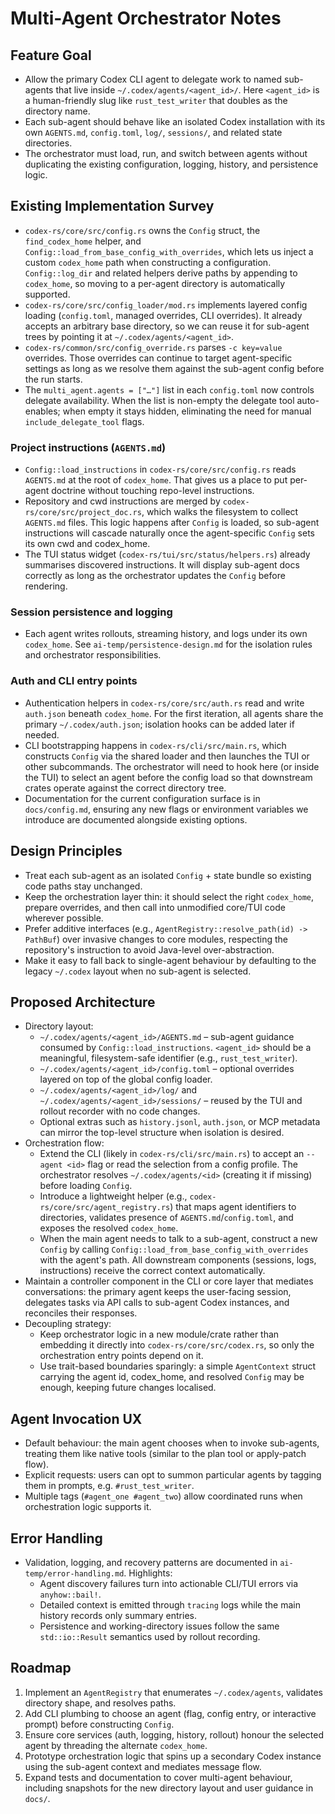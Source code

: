 # Multi-Agent Orchestrator Notes

## Feature Goal
- Allow the primary Codex CLI agent to delegate work to named sub-agents that live inside `~/.codex/agents/<agent_id>/`. Here `<agent_id>` is a human-friendly slug like `rust_test_writer` that doubles as the directory name.
- Each sub-agent should behave like an isolated Codex installation with its own `AGENTS.md`, `config.toml`, `log/`, `sessions/`, and related state directories.
- The orchestrator must load, run, and switch between agents without duplicating the existing configuration, logging, history, and persistence logic.

## Existing Implementation Survey

- `codex-rs/core/src/config.rs` owns the `Config` struct, the `find_codex_home` helper, and `Config::load_from_base_config_with_overrides`, which lets us inject a custom `codex_home` path when constructing a configuration. `Config::log_dir` and related helpers derive paths by appending to `codex_home`, so moving to a per-agent directory is automatically supported.
- `codex-rs/core/src/config_loader/mod.rs` implements layered config loading (`config.toml`, managed overrides, CLI overrides). It already accepts an arbitrary base directory, so we can reuse it for sub-agent trees by pointing it at `~/.codex/agents/<agent_id>`.
- `codex-rs/common/src/config_override.rs` parses `-c key=value` overrides. Those overrides can continue to target agent-specific settings as long as we resolve them against the sub-agent config before the run starts.
- The `multi_agent.agents = ["…"]` list in each `config.toml` now controls delegate availability. When the list is non-empty the delegate tool auto-enables; when empty it stays hidden, eliminating the need for manual `include_delegate_tool` flags.

### Project instructions (`AGENTS.md`)
- `Config::load_instructions` in `codex-rs/core/src/config.rs` reads `AGENTS.md` at the root of `codex_home`. That gives us a place to put per-agent doctrine without touching repo-level instructions.
- Repository and cwd instructions are merged by `codex-rs/core/src/project_doc.rs`, which walks the filesystem to collect `AGENTS.md` files. This logic happens after `Config` is loaded, so sub-agent instructions will cascade naturally once the agent-specific `Config` sets its own cwd and codex_home.
- The TUI status widget (`codex-rs/tui/src/status/helpers.rs`) already summarises discovered instructions. It will display sub-agent docs correctly as long as the orchestrator updates the `Config` before rendering.
### Session persistence and logging
- Each agent writes rollouts, streaming history, and logs under its own `codex_home`. See `ai-temp/persistence-design.md` for the isolation rules and orchestrator responsibilities.

### Auth and CLI entry points
- Authentication helpers in `codex-rs/core/src/auth.rs` read and write `auth.json` beneath `codex_home`. For the first iteration, all agents share the primary `~/.codex/auth.json`; isolation hooks can be added later if needed.
- CLI bootstrapping happens in `codex-rs/cli/src/main.rs`, which constructs `Config` via the shared loader and then launches the TUI or other subcommands. The orchestrator will need to hook here (or inside the TUI) to select an agent before the config load so that downstream crates operate against the correct directory tree.
- Documentation for the current configuration surface is in `docs/config.md`, ensuring any new flags or environment variables we introduce are documented alongside existing options.

## Design Principles
- Treat each sub-agent as an isolated `Config` + state bundle so existing code paths stay unchanged.
- Keep the orchestration layer thin: it should select the right `codex_home`, prepare overrides, and then call into unmodified core/TUI code wherever possible.
- Prefer additive interfaces (e.g., `AgentRegistry::resolve_path(id) -> PathBuf`) over invasive changes to core modules, respecting the repository's instruction to avoid Java-level over-abstraction.
- Make it easy to fall back to single-agent behaviour by defaulting to the legacy `~/.codex` layout when no sub-agent is selected.

## Proposed Architecture
- Directory layout:
  - `~/.codex/agents/<agent_id>/AGENTS.md` – sub-agent guidance consumed by `Config::load_instructions`. `<agent_id>` should be a meaningful, filesystem-safe identifier (e.g., `rust_test_writer`).
  - `~/.codex/agents/<agent_id>/config.toml` – optional overrides layered on top of the global config loader.
  - `~/.codex/agents/<agent_id>/log/` and `~/.codex/agents/<agent_id>/sessions/` – reused by the TUI and rollout recorder with no code changes.
  - Optional extras such as `history.jsonl`, `auth.json`, or MCP metadata can mirror the top-level structure when isolation is desired.
- Orchestration flow:
  - Extend the CLI (likely in `codex-rs/cli/src/main.rs`) to accept an `--agent <id>` flag or read the selection from a config profile. The orchestrator resolves `~/.codex/agents/<id>` (creating it if missing) before loading `Config`.
  - Introduce a lightweight helper (e.g., `codex-rs/core/src/agent_registry.rs`) that maps agent identifiers to directories, validates presence of `AGENTS.md`/`config.toml`, and exposes the resolved `codex_home`.
  - When the main agent needs to talk to a sub-agent, construct a new `Config` by calling `Config::load_from_base_config_with_overrides` with the agent's path. All downstream components (sessions, logs, instructions) receive the correct context automatically.
- Maintain a controller component in the CLI or core layer that mediates conversations: the primary agent keeps the user-facing session, delegates tasks via API calls to sub-agent Codex instances, and reconciles their responses.
- Decoupling strategy:
  - Keep orchestrator logic in a new module/crate rather than embedding it directly into `codex-rs/core/src/codex.rs`, so only the orchestration entry points depend on it.
  - Use trait-based boundaries sparingly: a simple `AgentContext` struct carrying the agent id, codex_home, and resolved `Config` may be enough, keeping future changes localised.

## Agent Invocation UX
- Default behaviour: the main agent chooses when to invoke sub-agents, treating them like native tools (similar to the plan tool or apply-patch flow).
- Explicit requests: users can opt to summon particular agents by tagging them in prompts, e.g. `#rust_test_writer`.
- Multiple tags (`#agent_one #agent_two`) allow coordinated runs when orchestration logic supports it.

## Error Handling
- Validation, logging, and recovery patterns are documented in `ai-temp/error-handling.md`. Highlights:
  - Agent discovery failures turn into actionable CLI/TUI errors via `anyhow::bail!`.
  - Detailed context is emitted through `tracing` logs while the main history records only summary entries.
  - Persistence and working-directory issues follow the same `std::io::Result` semantics used by rollout recording.

## Roadmap
1. Implement an `AgentRegistry` that enumerates `~/.codex/agents`, validates directory shape, and resolves paths.
2. Add CLI plumbing to choose an agent (flag, config entry, or interactive prompt) before constructing `Config`.
3. Ensure core services (auth, logging, history, rollout) honour the selected agent by threading the alternate `codex_home`.
4. Prototype orchestration logic that spins up a secondary Codex instance using the sub-agent context and mediates message flow.
5. Expand tests and documentation to cover multi-agent behaviour, including snapshots for the new directory layout and user guidance in `docs/`.
